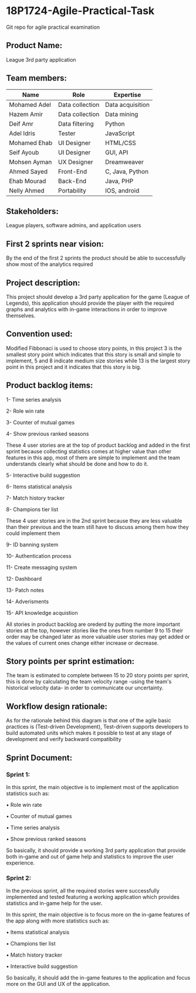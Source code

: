 # 18P1724-Agile-Practical-Task
Git repo for agile practical examination

## Product Name: 
League 3rd party application

## Team members:
| Name          |       Role       | Expertise        |
| ------------- | -------------    | -------------    |
| Mohamed Adel  | Data collection  | Data acquisition |
| Hazem Amir    | Data collection  | Data mining      |
| Deif Amr      | Data filtering   | Python           |
| Adel Idris    | Tester           | JavaScript       |
| Mohamed Ehab  | UI Designer      | HTML/CSS         |
| Seif Ayoub    | UI Designer      | GUI, API         |
| Mohsen Ayman  | UX Designer      | Dreamweaver      |
| Ahmed Sayed   | Front-End        | C, Java, Python  |
| Ehab Mourad   | Back-End         | Java, PHP        |
| Nelly Ahmed   | Portability      | IOS, android     |

## Stakeholders: 
League players, software admins, and application users

## First 2 sprints near vision:
By the end of the first 2 sprints the product should be able to successfully show most of the analytics required

## Project description:
This project should develop a 3rd party application for the game (League of Legends), this application should provide the player with the required graphs and analytics with in-game interactions in order to improve themselves.

## Convention used:
Modified Fibbonaci is used to choose story points, in this project 3 is the smallest story point which indicates that this story is small and simple to implement, 5 and 8 indicate medium size stories while 13 is the largest story point in this project and it indicates that this story is big. 

## Product backlog items:

1- Time series analysis

2- Role win rate

3- Counter of mutual games

4- Show previous ranked seasons

These 4 user stories are at the top of product backlog and added in the first sprint because collecting statistics comes at higher value than other features in this app, most of them are simple to implement and the team understands clearly what should be done and how to do it.

5- Interactive build suggestion

6- Items statistical analysis

7- Match history tracker

8- Champions tier list

These 4 user stories are in the 2nd sprint because they are less valuable than their previous and the team still have to discuss among them how they could implement them

9- ID banning system

10- Authentication process

11- Create messaging system 

12- Dashboard

13- Patch notes

14- Adverisments

15- API knowledge acquistion

All stories in product backlog are orederd by putting the more important stories at the top, however stories like the ones from number 9 to 15 their order may be changed later as more valuable user stories may get added or the values of current ones change either increase or decrease.

## Story points per sprint estimation:
The team is estimated to complete between 15 to 20 story points per sprint, this is done by calculating the team velocity range -using the team's historical velocity data- in order to communicate our uncertainty.

## Workflow design rationale:
As for the rationale behind this diagram is that one of the agile basic practices is (Test-driven Development), Test-driven supports developers to build automated units which makes it possible to test at any stage of development and verify backward compatibility

## Sprint Document:
### Sprint 1:
In this sprint, the main objective is to implement most of the application statistics such as:

•	Role win rate

•	Counter of mutual games

•	Time series analysis

•	Show previous ranked seasons

So basically, it should provide a working 3rd party application that provide both in-game and out of game help and statistics to improve the user experience.

### Sprint 2: 
In the previous sprint, all the required stories were successfully implemented and tested featuring a working application which provides statistics and in-game help for the user.

In this sprint, the main objective is to focus more on the in-game features of the app along with more statistics such as:

•	Items statistical analysis 

•	Champions tier list 

•	Match history tracker

•	Interactive build suggestion

So basically, it should add the in-game features to the application and focus more on the GUI and UX of the application.

